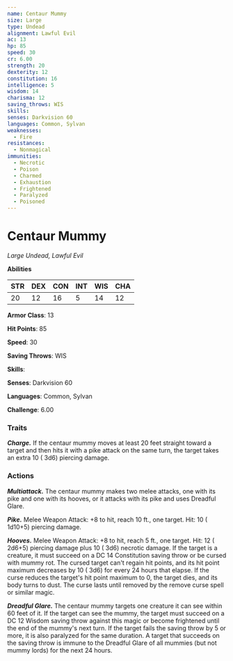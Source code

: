 ```yaml
---
name: Centaur Mummy
size: Large
type: Undead
alignment: Lawful Evil
ac: 13
hp: 85
speed: 30
cr: 6.00
strength: 20
dexterity: 12
constitution: 16
intelligence: 5
wisdom: 14
charisma: 12
saving_throws: WIS
skills: 
senses: Darkvision 60
languages: Common, Sylvan
weaknesses:
  - Fire
resistances:
  - Nonmagical
immunities:
  - Necrotic
  - Poison
  - Charmed
  - Exhaustion
  - Frightened
  - Paralyzed
  - Poisoned
---
```


# Centaur Mummy

*Large Undead, Lawful Evil*

**Abilities**

| STR | DEX | CON | INT | WIS | CHA |
| --- | --- | --- | --- | --- | --- |
| 20 | 12 | 16 | 5 | 14 | 12 |

**Armor Class**: 13

**Hit Points**: 85

**Speed**: 30

**Saving Throws**: WIS

**Skills**: 

**Senses**: Darkvision 60

**Languages**: Common, Sylvan

**Challenge**: 6.00


### Traits
***Charge.*** If the centaur mummy moves at least 20 feet straight toward a target and then hits it with a pike attack on the same turn, the target takes an extra 10 ( 3d6) piercing damage.


### Actions
***Multiattack.*** The centaur mummy makes two melee attacks, one with its pike and one with its hooves, or it attacks with its pike and uses Dreadful Glare.

***Pike.*** Melee Weapon Attack:  +8 to hit, reach 10 ft., one target. Hit: 10 ( 1d10+5) piercing damage.

***Hooves.*** Melee Weapon Attack:  +8 to hit, reach 5 ft., one target. Hit: 12 ( 2d6+5) piercing damage plus 10 ( 3d6) necrotic damage. If the target is a creature, it must succeed on a DC 14 Constitution saving throw or be cursed with mummy rot. The cursed target can't regain hit points, and its hit point maximum decreases by 10 ( 3d6) for every 24 hours that elapse. If the curse reduces the target's hit point maximum to 0, the target dies, and its body turns to dust. The curse lasts until removed by the remove curse spell or similar magic.

***Dreadful Glare.*** The centaur mummy targets one creature it can see within 60 feet of it. If the target can see the mummy, the target must succeed on a DC 12 Wisdom saving throw against this magic or become frightened until the end of the mummy's next turn. If the target fails the saving throw by 5 or more, it is also paralyzed for the same duration. A target that succeeds on the saving throw is immune to the Dreadful Glare of all mummies (but not mummy lords) for the next 24 hours.

